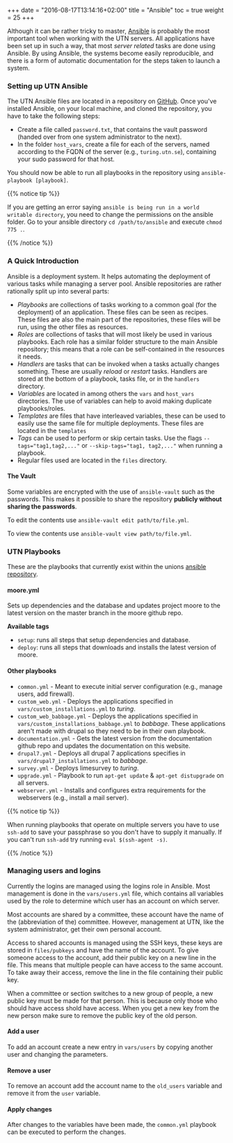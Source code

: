 +++
date = "2016-08-17T13:14:16+02:00"
title = "Ansible"
toc = true
weight = 25
+++

Although it can be rather tricky to master, [Ansible](https://www.ansible.com)
is probably the most important tool when working with the UTN servers. All
applications have been set up in such a way, that most *server related* tasks
are done using Ansible. By using Ansible, the systems become easily
reproducible, and there is a form of automatic documentation for the steps taken
to launch a system.

### Setting up UTN Ansible

The UTN Ansible files are located in a repository on
[GitHub](/development_tools/github). Once you've installed Ansible, on your
local machine, and cloned the repository, you have to take the following steps:

- Create a file called `password.txt`, that contains the vault password (handed
over from one system administrator to the next).
- In the folder `host_vars`, create a file for each of the servers, named
according to the FQDN of the server (e.g., `turing.utn.se`), containing your
sudo password for that host.

You should now be able to run all playbooks in the repository using
`ansible-playbook [playbook]`.

{{% notice tip %}}

If you are getting an error saying `ansible is being run in a world writable directory`, you need to change the permissions on the ansible folder. Go to your ansible directory `cd /path/to/ansible` and execute `chmod 775 .`.

{{% /notice %}}

### A Quick Introduction

Ansible is a deployment system. It helps automating the deployment of various
tasks while managing a server pool. Ansible repositories are rather rationally
split up into several parts:

- *Playbooks* are collections of tasks working to a common goal (for the
deployment) of an application. These files can be seen as recipes. These files
are also the main part of the repositories, these files will be run, using the
other files as resources.
- *Roles* are collections of tasks that will most likely be used in various
playbooks. Each role has a similar folder structure to the main Ansible
repository; this means that a role can be self-contained in the resources it
needs.
- *Handlers* are tasks that can be invoked when a tasks actually changes
something. These are usually *reload* or *restart* tasks. Handlers are stored
at the bottom of a playbook, tasks file, or in the `handlers` directory.
- *Variables* are located in among others the `vars` and `host_vars` directories.
The use of variables can help to avoid making duplicate playbooks/roles.
- *Templates* are files that have interleaved variables, these can be used to
easily use the same file for multiple deployments. These files are located in
the `templates`
- *Tags* can be used to perform or skip certain tasks. Use the flags `--tags="tag1,tag2,..."` or `--skip-tags="tag1, tag2,..."` when running a playbook.
- Regular files used are located in the `files` directory.

#### The Vault
Some variables are encrypted with the use of `ansible-vault` such as the passwords. This makes it possible to
share the repository **publicly without sharing the passwords**.

To edit the contents use `ansible-vault edit path/to/file.yml`. 

To view the contents use `ansible-vault view path/to/file.yml`. 

### UTN Playbooks

These are the playbooks that currently exist within the unions [ansible repository](https://github.com/utnkar/ansible).

#### moore.yml
Sets up dependencies and the database and updates project moore to the latest version on the master branch in the moore github repo. 

**Available tags**

- `setup`: runs all steps that setup dependencies and database. 
- `deploy`: runs all steps that downloads and installs the latest version of moore.

#### Other playbooks
- `common.yml` - Meant to execute initial server configuration (e.g., manage
users, add firewall).
- `custom_web.yml` - Deploys the applications specified in `vars/custom_installations.yml` to *turing*.
- `custom_web_babbage.yml` - Deploys the applications specified in `vars/custom_installations_babbage.yml` to *babbage*.
These applications aren't made with drupal so they need to be in their own playbook.
- `documentation.yml` - Gets the latest version from the documentation github repo and updates the documentation on this website.
- `drupal7.yml` - Deploys all drupal 7 applications specifies in `vars/drupal7_installations.yml` to *babbage*.
- `survey.yml` - Deploys limesurvey to *turing*.
- `upgrade.yml` - Playbook to run `apt-get update` & `apt-get distupgrade` on
all servers.
- `webserver.yml` - Installs and configures extra requirements for the
webservers (e.g., install a mail server).

{{% notice tip %}}

When running playbooks that operate on multiple servers you have to use `ssh-add` to save your passphrase so you don't have to supply it manually. If you can't run `ssh-add` try running `eval $(ssh-agent -s)`.

{{% /notice %}}

### Managing users and logins

Currently the logins are managed using the logins role in Ansible. Most
management is done in the `vars/users.yml` file, which contains all variables
used by the role to determine which user has an account on which server.

Most accounts are shared by a committee, these account have the name of the
(abbreviation of the) committee. However, management at UTN, like the system
administrator, get their own personal account.

Access to shared accounts is managed using the SSH keys, these keys are stored
in `files/pubkeys` and have the name of the account. To give someone access to
the account, add their public key on a new line in the file. This means that multiple people can have access to the same account. To take away their
access, remove the line in the file containing their public key.

When a committee or section switches to a new group of people, a new public key must be made for that person. This is because only those who should have access shold have access.
When you get a new key from the new person make sure to remove the public key of the old person.

#### Add a user
To add an account create a new entry in `vars/users` by copying another user and changing the parameters.

#### Remove a user
To remove an account add the account name to the `old_users` variable and remove it from the `user` variable.

#### Apply changes
After changes to the variables have been made, the `common.yml` playbook can be
executed to perform the changes.
